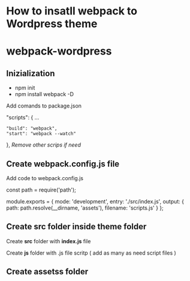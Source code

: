 <h1>How to insatll webpack to Wordpress theme</h1>

# webpack-wordpress

<h2>Inizialization</h2>
<ul>
  <li>npm init</li>
  <li>npm install webpack -D</li>
</ul>

<p>Add comands to <span>package.json</span></p>

"scripts": {
	...
 
	"build": "webpack",
	"start": "webpack --watch"
},
<i>Remove other scrips if need</i>

<h2>Create webpack.config.js file</h2>
<p>Add code to webpack.config.js</p>
const path = require('path');

module.exports = {
	mode: 'development',
	entry: './src/index.js',
	output: {
		path: path.resolve(__dirname, 'assets'),
		filename: 'scripts.js'
	}
};

<h2>Create src folder inside theme folder</h2>
<p>Create <b>src</b> folder with <b>index.js</b> file</p>
<p>Create <b>js</b> folder with .js file scritp ( add as many as need script files )</p>

<h2>Create <b>assets</b>s folder</h2>
